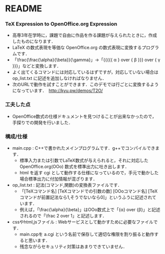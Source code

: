 # README #

### TeX Expression to OpenOffice.org Expression ###
* 高専3年在学時に，課題で自由に作品を作る課題が与えられたときに，作成したものになります．
* LaTeX の数式表現を等価な OpenOffice.org の数式表現に変換するプログラムです．
* 「\frac{\frac{\alpha}{\beta}}{\gamma}」→「{{{{{ α } over { β }}} over { γ }}}」などと変換します．
* よく出てくるコマンドには対応しているはずですが，対応していない場合は op_list.txt に記述を追加しなければなりません．
* 次のURLで動作を試すことができます．このデモでは行ごとに変換するようになっています．　http://kyu.pw/demos/T2O/ 

### 工夫した点 ###
* OpenOffice数式の仕様ドキュメントを見つけることが出来なかったので，手探りでの開発を行いました．

### 構成/仕様 ###
* main.cpp : C++で書かれたメインプログラムです．g++でコンパイルできます．
	* 標準入力または引数でLaTeX数式が与えられると，それに対応した OpenOffice.org(OOo) 数式を標準出力に吐き出します．
	* html を返す cgi として動作する仕様になっているので，手元で動かした場合標準出力に付加情報が混ざります．
* op_list.txt : 記法(コマンド,関数)の変換表ファイルです．
	* 「[TeXコマンド名] [TeXコマンドでの引数の数] [OOoコマンド名] [TeXコマンドが前置記法なら1,そうでないなら0]」というふうに記述されています．
	* 例えば，「\frac{\alpha}{\beta}」はOOo数式上で「{α} over {β}」と記述されるので「\frac 2 over 1」と記述します．
* cssやhtml,jsファイル : Webサービスとして動かすために必要なファイルです．
	* main.cppを a.cgi という名前で保存して適切な権限を割り振ると動作すると思います．
	* 残念ながらセキュリティ対策はあまりできていません．
	
	
	